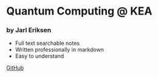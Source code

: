 # Quantum Computing @ KEA
### by Jarl Eriksen
- Full text searchable notes
- Written professionally in markdown
- Easy to understand

[GitHub](https://github.com/jarleriksen/sd19-quantum-computing/)